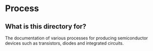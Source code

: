 Process
==

## What is this directory for?
The documentation of various processes for producing semiconductor devices such as transistors, diodes and integrated circuits.
